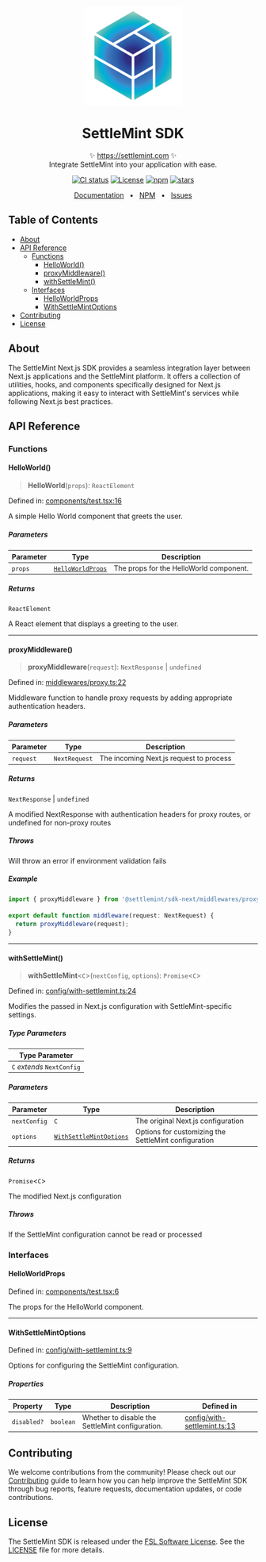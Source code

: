 <p align="center">
  <img src="https://github.com/settlemint/sdk/blob/main/logo.svg" width="200px" align="center" alt="SettleMint logo" />
  <h1 align="center">SettleMint SDK</h1>
  <p align="center">
    ✨ <a href="https://settlemint.com">https://settlemint.com</a> ✨
    <br/>
    Integrate SettleMint into your application with ease.
  </p>
</p>

<p align="center">
<a href="https://github.com/settlemint/sdk/actions?query=branch%3Amain"><img src="https://github.com/settlemint/sdk/actions/workflows/build.yml/badge.svg?event=push&branch=main" alt="CI status" /></a>
<a href="https://fsl.software" rel="nofollow"><img src="https://img.shields.io/npm/l/@settlemint/sdk-next" alt="License"></a>
<a href="https://www.npmjs.com/package/@settlemint/sdk-next" rel="nofollow"><img src="https://img.shields.io/npm/dw/@settlemint/sdk-next" alt="npm"></a>
<a href="https://github.com/settlemint/sdk" rel="nofollow"><img src="https://img.shields.io/github/stars/settlemint/sdk" alt="stars"></a>
</p>

<div align="center">
  <a href="https://console.settlemint.com/documentation/docs/using-platform/dev-tools/SDK/">Documentation</a>
  <span>&nbsp;&nbsp;•&nbsp;&nbsp;</span>
  <a href="https://www.npmjs.com/package/@settlemint/sdk-next">NPM</a>
  <span>&nbsp;&nbsp;•&nbsp;&nbsp;</span>
  <a href="https://github.com/settlemint/sdk/issues">Issues</a>
  <br />
</div>

## Table of Contents

- [About](#about)
- [API Reference](#api-reference)
  - [Functions](#functions)
    - [HelloWorld()](#helloworld)
    - [proxyMiddleware()](#proxymiddleware)
    - [withSettleMint()](#withsettlemint)
  - [Interfaces](#interfaces)
    - [HelloWorldProps](#helloworldprops)
    - [WithSettleMintOptions](#withsettlemintoptions)
- [Contributing](#contributing)
- [License](#license)

## About

The SettleMint Next.js SDK provides a seamless integration layer between Next.js applications and the SettleMint platform. It offers a collection of utilities, hooks, and components specifically designed for Next.js applications, making it easy to interact with SettleMint's services while following Next.js best practices.

## API Reference

### Functions

#### HelloWorld()

> **HelloWorld**(`props`): `ReactElement`

Defined in: [components/test.tsx:16](https://github.com/settlemint/sdk/blob/v1.0.7/sdk/next/src/components/test.tsx#L16)

A simple Hello World component that greets the user.

##### Parameters

| Parameter | Type | Description |
| ------ | ------ | ------ |
| `props` | [`HelloWorldProps`](README.md#helloworldprops) | The props for the HelloWorld component. |

##### Returns

`ReactElement`

A React element that displays a greeting to the user.

***

#### proxyMiddleware()

> **proxyMiddleware**(`request`): `NextResponse` \| `undefined`

Defined in: [middlewares/proxy.ts:22](https://github.com/settlemint/sdk/blob/v1.0.7/sdk/next/src/middlewares/proxy.ts#L22)

Middleware function to handle proxy requests by adding appropriate authentication headers.

##### Parameters

| Parameter | Type | Description |
| ------ | ------ | ------ |
| `request` | `NextRequest` | The incoming Next.js request to process |

##### Returns

`NextResponse` \| `undefined`

A modified NextResponse with authentication headers for proxy routes, or undefined for non-proxy routes

##### Throws

Will throw an error if environment validation fails

##### Example

```ts
import { proxyMiddleware } from '@settlemint/sdk-next/middlewares/proxy';

export default function middleware(request: NextRequest) {
  return proxyMiddleware(request);
}
```

***

#### withSettleMint()

> **withSettleMint**\<`C`\>(`nextConfig`, `options`): `Promise`\<`C`\>

Defined in: [config/with-settlemint.ts:24](https://github.com/settlemint/sdk/blob/v1.0.7/sdk/next/src/config/with-settlemint.ts#L24)

Modifies the passed in Next.js configuration with SettleMint-specific settings.

##### Type Parameters

| Type Parameter |
| ------ |
| `C` *extends* `NextConfig` |

##### Parameters

| Parameter | Type | Description |
| ------ | ------ | ------ |
| `nextConfig` | `C` | The original Next.js configuration |
| `options` | [`WithSettleMintOptions`](README.md#withsettlemintoptions) | Options for customizing the SettleMint configuration |

##### Returns

`Promise`\<`C`\>

The modified Next.js configuration

##### Throws

If the SettleMint configuration cannot be read or processed

### Interfaces

#### HelloWorldProps

Defined in: [components/test.tsx:6](https://github.com/settlemint/sdk/blob/v1.0.7/sdk/next/src/components/test.tsx#L6)

The props for the HelloWorld component.

***

#### WithSettleMintOptions

Defined in: [config/with-settlemint.ts:9](https://github.com/settlemint/sdk/blob/v1.0.7/sdk/next/src/config/with-settlemint.ts#L9)

Options for configuring the SettleMint configuration.

##### Properties

| Property | Type | Description | Defined in |
| ------ | ------ | ------ | ------ |
| <a id="disabled"></a> `disabled?` | `boolean` | Whether to disable the SettleMint configuration. | [config/with-settlemint.ts:13](https://github.com/settlemint/sdk/blob/v1.0.7/sdk/next/src/config/with-settlemint.ts#L13) |

## Contributing

We welcome contributions from the community! Please check out our [Contributing](https://github.com/settlemint/sdk/blob/main/.github/CONTRIBUTING.md) guide to learn how you can help improve the SettleMint SDK through bug reports, feature requests, documentation updates, or code contributions.

## License

The SettleMint SDK is released under the [FSL Software License](https://fsl.software). See the [LICENSE](https://github.com/settlemint/sdk/blob/main/LICENSE) file for more details.
